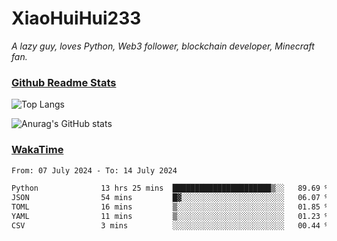 # XiaoHuiHui233

*A lazy guy, loves Python, Web3 follower, blockchain developer, Minecraft fan.*

### [Github Readme Stats](https://github.com/anuraghazra/github-readme-stats)

![Top Langs](https://github-readme-stats.vercel.app/api/top-langs/?username=XiaoHuiHui233&layout=compact&theme=github_dark)

![Anurag's GitHub stats](https://github-readme-stats.vercel.app/api?username=XiaoHuiHui233&show_icons=true&theme=github_dark)

### [WakaTime](https://wakatime.com)

<!--START_SECTION:waka-->

```txt
From: 07 July 2024 - To: 14 July 2024

Python              13 hrs 25 mins  ██████████████████████▒░░   89.69 %
JSON                54 mins         █▓░░░░░░░░░░░░░░░░░░░░░░░   06.07 %
TOML                16 mins         ▒░░░░░░░░░░░░░░░░░░░░░░░░   01.85 %
YAML                11 mins         ▒░░░░░░░░░░░░░░░░░░░░░░░░   01.23 %
CSV                 3 mins          ░░░░░░░░░░░░░░░░░░░░░░░░░   00.44 %
```

<!--END_SECTION:waka-->
